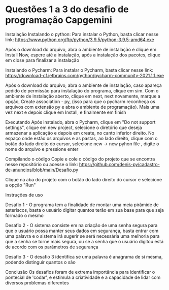 # Questões 1 a 3 do desafio de programação Capgemini
Instalação
Instalando o python: Para instalar o Python, basta clicar nesse link: https://www.python.org/ftp/python/3.9.5/python-3.9.5-amd64.exe

Após o download do arquivo, abra o ambiente de instalação e clique em Install Now, espere até a instalação, após a instalação dos pacotes, clique em close para finalizar a instalação

Instalando o Pycharm: Para instalar o Pycharm, basta clicar nesse link: https://download-cf.jetbrains.com/python/pycharm-community-2021.1.1.exe

Após o download do arquivo, abra o ambiente de instalação, caso apareça pedido de permissão para instalação do programa, clique em sim. Com o ambiente de instalação aberto, clique em next, next novamente, marque a opção, Create association - py, (isso para que o pycharm reconheça os arquivos com extensão py e abra o ambiente de programação). Mais uma vez next e depois clique em Install, e finalmente em finish

Executando
Após instalado, abra o Pycharm, clique em "Do not support settings", clique em new project, selecione o diretório que deseja armazenar a aplicação e depois em create, no canto inferior direito. No espaço onde estão os arquivos e as pastas, ao lado direito, clique com o botão do lado direito do cursor, selecione new -> new pyhon file , digite o nome do arquivo e pressione enter

Compilando o código
Copie e cole o código do projeto que se encontra nesse repositório ou acesse o link: https://github.com/denis-py/cadastro-de-anuncios/blob/main/Desafio.py

Clique na aba do projeto com o botão do lado direito do cursor e selecione a opção "Run"

Instruções de uso

Desafio 1 - O programa tem a finalidade de montar uma meia pirâmide de asteriscos, basta o usuário digitar quantos terão em sua base para que seja formado o mesmo

Desafio 2 - O sistema consiste em na criação de uma senha segura para que o usuário possa manter seus dados em segurança, basta entrar com uma palavra e o sistema irá sugerir se
será necessária uma melhoria para que a senha se torne mais segura, ou se a senha que o usuário digitou está de acordo com os parâmetros de segurança

Desafio 3 - O desafio 3 identifica se uma palavra é anagrama de si mesma, podendo distinguir quantos o são

Conclusão
Os desafios foram de extrema importância para identificar o pontecial de 'codar', e estimula a criatividade e a capacidade de lidar com diversos problemas diferentes
